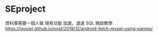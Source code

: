 # SEproject

資料庫需要一個人做
現有功能
加選，退選
SQL 開啟教學
https://igouist.github.io/post/2019/12/android-fetch-mysql-using-xampp/

